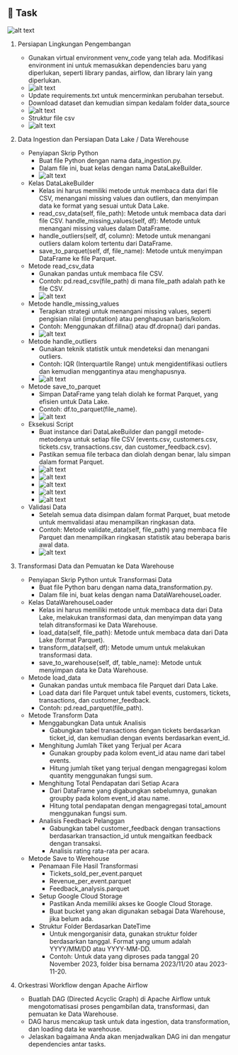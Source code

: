 ## 📝 Task

   ![alt text](https://github.com/arumkinanthi/data_nimas-sekararum-kinanthi/blob/main/Code%20Competence%202%20DE/Screenshot/Soal/soal1.png?raw=true)

1. Persiapan Lingkungan Pengembangan
   - Gunakan virtual environment venv_code yang telah ada. Modifikasi environment ini untuk memasukkan dependencies baru yang diperlukan, seperti library pandas, airflow, dan library lain yang diperlukan.
   - ![alt text](https://github.com/arumkinanthi/data_nimas-sekararum-kinanthi/blob/main/Code%20Competence%202%20DE/Screenshot/no1_1.png?raw=true)
   - Update requirements.txt untuk mencerminkan perubahan tersebut.
   - Download dataset dan kemudian simpan kedalam folder data_source
   - ![alt text](https://github.com/arumkinanthi/data_nimas-sekararum-kinanthi/blob/main/Code%20Competence%202%20DE/Screenshot/no1_1.png?raw=true)
   - Struktur file csv
   - ![alt text](https://github.com/arumkinanthi/data_nimas-sekararum-kinanthi/blob/main/Code%20Competence%202%20DE/Screenshot/Soal/soal2.png?raw=true)


2. Data Ingestion dan Persiapan Data Lake / Data Werehouse
   - Penyiapan Skrip Python
      - Buat file Python dengan nama data_ingestion.py.
      - Dalam file ini, buat kelas dengan nama DataLakeBuilder.
      - ![alt text](https://github.com/arumkinanthi/data_nimas-sekararum-kinanthi/blob/main/Code%20Competence%202%20DE/Screenshot/no2_1.png?raw=true)
   - Kelas DataLakeBuilder
      - Kelas ini harus memiliki metode untuk membaca data dari file CSV, menangani missing values dan outliers, dan menyimpan data ke format yang sesuai untuk Data Lake.
      - read_csv_data(self, file_path): Metode untuk membaca data dari file CSV.
      handle_missing_values(self, df): Metode untuk menangani missing values dalam DataFrame.
      - handle_outliers(self, df, column): Metode untuk menangani outliers dalam kolom tertentu dari DataFrame.
      - save_to_parquet(self, df, file_name): Metode untuk menyimpan DataFrame ke file Parquet.
   - Metode read_csv_data
      - Gunakan pandas untuk membaca file CSV.
      - Contoh: pd.read_csv(file_path) di mana file_path adalah path ke file CSV.
      - ![alt text](https://github.com/arumkinanthi/data_nimas-sekararum-kinanthi/blob/main/Code%20Competence%202%20DE/Screenshot/no2_2.png?raw=true)
   - Metode handle_missing_values
      - Terapkan strategi untuk menangani missing values, seperti pengisian nilai (imputation) atau penghapusan baris/kolom.
      - Contoh: Menggunakan df.fillna() atau df.dropna() dari pandas.
      - ![alt text](https://github.com/arumkinanthi/data_nimas-sekararum-kinanthi/blob/main/Code%20Competence%202%20DE/Screenshot/no2_3.png?raw=true)
   - Metode handle_outliers
      - Gunakan teknik statistik untuk mendeteksi dan menangani outliers.
      - Contoh: IQR (Interquartile Range) untuk mengidentifikasi outliers dan kemudian menggantinya atau menghapusnya.
      - ![alt text](https://github.com/arumkinanthi/data_nimas-sekararum-kinanthi/blob/main/Code%20Competence%202%20DE/Screenshot/no2_4.png?raw=true)
   - Metode save_to_parquet
      - Simpan DataFrame yang telah diolah ke format Parquet, yang efisien untuk Data Lake.
      - Contoh: df.to_parquet(file_name).
      - ![alt text](https://github.com/arumkinanthi/data_nimas-sekararum-kinanthi/blob/main/Code%20Competence%202%20DE/Screenshot/no2_5.png?raw=true)
   - Eksekusi Script
      - Buat instance dari DataLakeBuilder dan panggil metode-metodenya untuk setiap file CSV (events.csv, customers.csv, tickets.csv, transactions.csv, dan customer_feedback.csv).
      - Pastikan semua file terbaca dan diolah dengan benar, lalu simpan dalam format Parquet.
      - ![alt text](https://github.com/arumkinanthi/data_nimas-sekararum-kinanthi/blob/main/Code%20Competence%202%20DE/Screenshot/no2_7.png?raw=true)
      - ![alt text](https://github.com/arumkinanthi/data_nimas-sekararum-kinanthi/blob/main/Code%20Competence%202%20DE/Screenshot/no2_8.png?raw=true)
      - ![alt text](https://github.com/arumkinanthi/data_nimas-sekararum-kinanthi/blob/main/Code%20Competence%202%20DE/Screenshot/no2_9.png?raw=true)
      - ![alt text](https://github.com/arumkinanthi/data_nimas-sekararum-kinanthi/blob/main/Code%20Competence%202%20DE/Screenshot/no2_10.png?raw=true)
      - ![alt text](https://github.com/arumkinanthi/data_nimas-sekararum-kinanthi/blob/main/Code%20Competence%202%20DE/Screenshot/no2_11.png?raw=true)
   - Validasi Data
      - Setelah semua data disimpan dalam format Parquet, buat metode untuk memvalidasi atau menampilkan ringkasan data.
      - Contoh: Metode validate_data(self, file_path) yang membaca file Parquet dan menampilkan ringkasan statistik atau beberapa baris awal data.
      - ![alt text](https://github.com/arumkinanthi/data_nimas-sekararum-kinanthi/blob/main/Code%20Competence%202%20DE/Screenshot/no2_6.png?raw=true)
   
   
3. Transformasi Data dan Pemuatan ke Data Warehouse
   - Penyiapan Skrip Python untuk Transformasi Data
      - Buat file Python baru dengan nama data_transformation.py.
      - Dalam file ini, buat kelas dengan nama DataWarehouseLoader.
   - Kelas DataWarehouseLoader
      - Kelas ini harus memiliki metode untuk membaca data dari Data Lake, melakukan transformasi data, dan menyimpan data yang telah ditransformasi ke Data Warehouse.
      - load_data(self, file_path): Metode untuk membaca data dari Data Lake (format Parquet).
      - transform_data(self, df): Metode umum untuk melakukan transformasi data.
      - save_to_warehouse(self, df, table_name): Metode untuk menyimpan data ke Data Warehouse.
   - Metode load_data
      - Gunakan pandas untuk membaca file Parquet dari Data Lake.
      - Load data dari file Parquet untuk tabel events, customers, tickets, transactions, dan customer_feedback.
      - Contoh: pd.read_parquet(file_path).
   - Metode Transform Data
      - Menggabungkan Data untuk Analisis
         - Gabungkan tabel transactions dengan tickets berdasarkan ticket_id, dan kemudian dengan events berdasarkan event_id.
      - Menghitung Jumlah Tiket yang Terjual per Acara
         - Gunakan groupby pada kolom event_id atau name dari tabel events.
         - Hitung jumlah tiket yang terjual dengan mengagregasi kolom quantity menggunakan fungsi sum.
      - Menghitung Total Pendapatan dari Setiap Acara
         - Dari DataFrame yang digabungkan sebelumnya, gunakan groupby pada kolom event_id atau name.
         - Hitung total pendapatan dengan mengagregasi total_amount menggunakan fungsi sum.
      - Analisis Feedback Pelanggan
         - Gabungkan tabel customer_feedback dengan transactions berdasarkan transaction_id untuk mengaitkan feedback dengan transaksi.
         - Analisis rating rata-rata per acara.
   - Metode Save to Werehouse
      - Penamaan File Hasil Transformasi
         - Tickets_sold_per_event.parquet
         - Revenue_per_event.parquet
         - Feedback_analysis.parquet
      - Setup Google Cloud Storage
         - Pastikan Anda memiliki akses ke Google Cloud Storage.
         - Buat bucket yang akan digunakan sebagai Data Warehouse, jika belum ada.
      - Struktur Folder Berdasarkan DateTime
         - Untuk mengorganisir data, gunakan struktur folder berdasarkan tanggal. Format yang umum adalah YYYY/MM/DD atau YYYY-MM-DD.
         - Contoh: Untuk data yang diproses pada tanggal 20 November 2023, folder bisa bernama 2023/11/20 atau 2023-11-20.

4. Orkestrasi Workflow dengan Apache Airflow
   - Buatlah DAG (Directed Acyclic Graph) di Apache Airflow untuk mengotomatisasi proses pengambilan data, transformasi, dan pemuatan ke Data Warehouse.
   - DAG harus mencakup task untuk data ingestion, data transformation, dan loading data ke warehouse.
   - Jelaskan bagaimana Anda akan menjadwalkan DAG ini dan mengatur dependencies antar tasks.